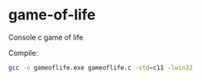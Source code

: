# game-of-life
Console c game of life

Compile:
```bash
gcc -o gameoflife.exe gameoflife.c -std=c11 -lwin32
```
